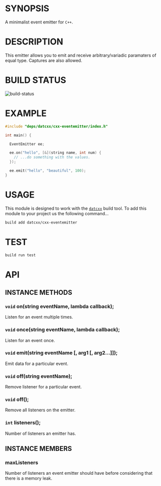 # SYNOPSIS
A minimalist event emitter for `C++`.

# DESCRIPTION
This emitter allows you to emit and receive arbitrary/variadic paramaters of 
equal type. Captures are also allowed.

# BUILD STATUS
![build-status](https://travis-ci.org/datcxx/cpp-eventemitter.svg)

# EXAMPLE

```c++
#include "deps/datcxx/cxx-eventemitter/index.h"

int main() {

  EventEmitter ee;

  ee.on("hello", [&](string name, int num) {
    // ...do something with the values.
  });

  ee.emit("hello", "beautiful", 100);
}
```

# USAGE
This module is designed to work with the [`datcxx`][0] build tool. To add this
module to your project us the following command...

```bash
build add datcxx/cxx-eventemitter
```

# TEST

```bash
build run test
```

# API

## INSTANCE METHODS

### `void` on(string eventName, lambda callback);
Listen for an event multiple times.

### `void` once(string eventName, lambda callback);
Listen for an event once.

### `void` emit(string eventName [, arg1 [, arg2...]]);
Emit data for a particular event.

### `void` off(string eventName);
Remove listener for a particular event.

### `void` off();
Remove all listeners on the emitter.

### `int` listeners();
Number of listeners an emitter has.

## INSTANCE MEMBERS

### maxListeners
Number of listeners an event emitter should have
before considering that there is a memory leak.

[0]:https://github.com/datcxx/build
